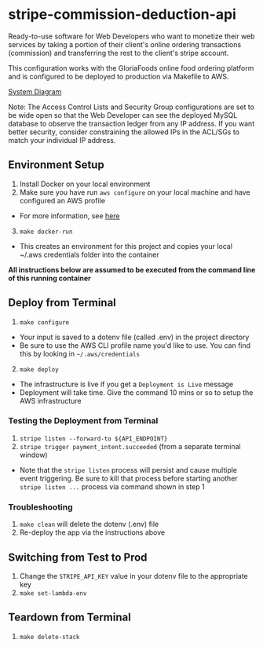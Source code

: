 # stripe-commission-deduction-api
Ready-to-use software for Web Developers who want to monetize their web services by taking a portion of their client's online ordering transactions (commission) and transferring the rest to the client's stripe account.

This configuration works with the GloriaFoods online food ordering platform and is configured to be deployed to production via Makefile to AWS.

[System Diagram](system-diagram.md)

Note: The Access Control Lists and Security Group configurations are set to be wide open so that the Web Developer can see the deployed MySQL database to observe the transaction ledger from any IP address. If you want better security, consider constraining the allowed IPs in the ACL/SGs to match your individual IP address.

## Environment Setup
1. Install Docker on your local environment
2. Make sure you have run ```aws configure``` on your local machine and have configured an AWS profile
* For more information, see [here](https://docs.aws.amazon.com/cli/latest/userguide/cli-configure-profiles.html) 
3. ```make docker-run```
* This creates an environment for this project and copies your local ~/.aws credentials folder into the container

**All instructions below are assumed to be executed from the command line of this running container**

## Deploy from Terminal
1. ```make configure```
* Your input is saved to a dotenv file (called .env) in the project directory
* Be sure to use the AWS CLI profile name you'd like to use. You can find this by looking in ```~/.aws/credentials```
2. ```make deploy```
* The infrastructure is live if you get a ```Deployment is Live``` message
* Deployment will take time. Give the command 10 mins or so to setup the AWS infrastructure

### Testing the Deployment from Terminal
1. ```stripe listen --forward-to ${API_ENDPOINT}```
2. ```stripe trigger payment_intent.succeeded``` (from a separate terminal window)
* Note that the ```stripe listen``` process will persist and cause multiple event triggering. Be sure to kill that process before starting another ```stripe listen ...``` process via command shown in step 1

### Troubleshooting
1. ```make clean``` will delete the dotenv (.env) file
2. Re-deploy the app via the instructions above

## Switching from Test to Prod
1. Change the ```STRIPE_API_KEY``` value in your dotenv file to the appropriate key
2. ```make set-lambda-env```

## Teardown from Terminal
1. ```make delete-stack```
